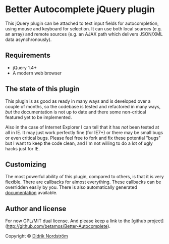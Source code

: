 
Better Autocomplete jQuery plugin
=================================

This jQuery plugin can be attached to text input fields for autocompletion,
using mouse and keyboard for selection. It can use both local sources (e.g. an
array) and remote sources (e.g. an AJAX path which delivers JSON/XML data
asynchronously).

Requirements
------------

 * jQuery 1.4+
 * A modern web browser

The state of this plugin
------------------------

This plugin is as good as ready in many ways and is developed over a couple of
months, so the codebase is tested and refactored in many ways, *but* the
documentation is not up to date and there some non-critical featured yet to be
implemented.

Also in the case of Internet Explorer I can tell that it has *not* been tested
at all in IE. It may just work perfectly fine (for IE7+) or
there may be small bugs or even critical bugs. Please feel free to fork and fix
these potential "bugs" but I want to keep the code clean, and I'm not willing
to do a lot of ugly hacks just for IE.

Customizing
-----------

The most powerful ability of this plugin, compared to others, is that it is
very flexible. There are callbacks for almost everything. These callbacks
can be overridden easily by you. There is also automatically generated
[documentation](http://betamos.se/better-autocomplete/index.html) available.

Author and license
------------------

For now GPL/MIT dual license. And please keep a link to the [github project]
(http://github.com/betamos/Better-Autocomplete).

Copyright © [Didrik Nordström](http://betamos.se)
